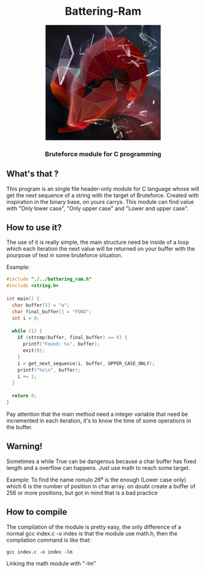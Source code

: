 <div align="center">
  <h1>Battering-Ram</h1>
  <img width="300px" src="./assets/Battering-Ram image.jpeg"/>
  <h3>Bruteforce module for C programming</h3>
</div>

## What's that ?
This program is an single file header-only module for C language whose will get the next sequence of a string with the target of Bruteforce. Created with inspiration in the binary base, on yours carrys. This module can find value with "Only lower case", "Only upper case" and "Lower and upper case".

## How to use it?
The use of it is really simple, the main structure need be inside of a loop which each iteration the next value will be returned on your buffer with the pourpose of test in some bruteforce situation.

Example:
```c
#include "./../battering_ram.h"
#include <string.h>

int main() {
  char buffer[5] = "a";
  char final_buffer[] = "FOOO";
  int i = 0;

  while (1) {
    if (strcmp(buffer, final_buffer) == 0) {
      printf("Found: %s", buffer);
      exit(0);
    }
    i = get_next_sequence(i, buffer, UPPER_CASE_ONLY);
    printf("%s\n", buffer);
    i += 1;
  }

  return 0;
}
```
Pay attention that the main method need a integer variable that need be incremented in each iteration, it's to know the time of some operations in the buffer.
## Warning!
Sometimes a while True can be dangerous because a char buffer has fixed length and a overflow can happens. Just use math to reach some target.

Example:
  To find the name romulo 26⁶ is the enough (Lower case only) which 6 is the number of position in char array. on doubt create a buffer of 256 or more positions, but got in mind that is a bad practice
  
## How to compile
The compilation of the module is pretty easy, the only difference of a normal gcc index.c -o index is that the module use math.h, then the compilation command is like that:

```txt
gcc index.c -o index -lm 
```
Linking the math module with "-lm"
